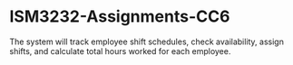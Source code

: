 # ISM3232-Assignments-CC6
The system will track employee shift schedules, check availability, assign shifts, and calculate total hours worked for each employee. 
